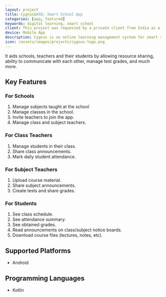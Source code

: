 ```yaml
---
layout: project
title: Cygnus&#58; Smart School App
categories: [app, featured]
keywords: digital learning, smart school
client: This project was requested by a private client from India as a general solution which can be implemented in grade schools.
device: Mobile App
description: Cygnus is an online learning management system for smart schools, in shape of a mobile app, developed for a client in India.
icon: /assets/images/projects/cygnus-logo.png
---
```


It aids schools, teachers and their students by allowing resource sharing, ability to communicate with each other, manage test grades, and much more.

## Key Features
### For Schools
1. Manage subjects taught at the school
2. Manage classes in the school.
3. Invite teachers to join the app.
4. Manage class and subject teachers.

### For Class Teachers
1. Manage students in their class.
2. Share class announcements.
3. Mark daily student attendance.

### For Subject Teachers
1. Upload course material.
2. Share subject announcements.
3. Create tests and share grades.

### For Students
1. See class schedule.
2. See attendance summary.
3. See obtained grades.
4. Read announcements on class/subject notice boards.
5. Download course files (lectures, notes, etc).

## Supported Platforms
- Android

## Programming Languages
- Kotlin

